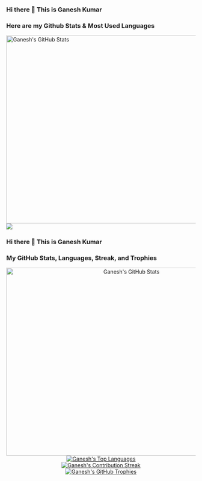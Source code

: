 

### Hi there 👋 This is Ganesh Kumar

### Here are my Github Stats & Most Used Languages
<a href="https://github.com/GuramGanesh/GuramGanesh">
  <img align="center" height="500" width="650" 
       src="https://github-readme-stats.vercel.app/api?username=GuramGanesh&include_all_commits=true&show_icons=true&line_height=27&count_private=true&title_color=ffffff&text_color=c9cacc&icon_color=2bbc8a&bg_color=1d1f21" alt="Ganesh's GitHub Stats" />
</a>

<a href="https://github.com/GuramGanesh/GuramGanesh">
  <img align="center" src="https://github-readme-stats.vercel.app/api/top-langs/?username=GuramGanesh&hide=Jupyter Notebook&langs_count=5&title_color=ffffff&text_color=c9cacc&icon_color=2bbc8a&bg_color=1d1f21&langs_count=3" />
</a>


### Hi there 👋 This is Ganesh Kumar

### My GitHub Stats, Languages, Streak, and Trophies
<div align="center">
  <a href="https://github.com/GuramGanesh/GuramGanesh">
    <img height="500" width="650" 
         src="https://github-readme-stats.vercel.app/api?username=GuramGanesh&include_all_commits=true&show_icons=true&line_height=27&count_private=true&title_color=ffffff&text_color=c9cacc&icon_color=2bbc8a&bg_color=1d1f21&theme=transparent&show=reviews,discussions_started,discussions_answered,prs_merged,prs_merged_percentage&custom_title=Ganesh's Awesome GitHub Stats" 
         alt="Ganesh's GitHub Stats" />
  </a>
  <br/>
  <a href="https://github.com/GuramGanesh/GuramGanesh">
    <img src="https://github-readme-stats.vercel.app/api/top-langs/?username=GuramGanesh&hide=Jupyter Notebook,HTML,CSS&langs_count=5&title_color=ffffff&text_color=c9cacc&icon_color=2bbc8a&bg_color=1d1f21&layout=compact&theme=transparent&custom_title=Top Languages" 
         alt="Ganesh's Top Languages" />
  </a>
  <br/>
  <a href="https://github.com/GuramGanesh/GuramGanesh">
    <img src="https://github-readme-streak-stats.herokuapp.com?user=GuramGanesh&theme=transparent&hide_border=true&background=1d1f21&stroke=2bbc8a&ring=2bbc8a&fire=DD2727&currStreakNum=c9cacc&sideNums=c9cacc&currStreakLabel=ffffff&sideLabels=ffffff&dates=c9cacc" 
         alt="Ganesh's Contribution Streak" />
  </a>
  <br/>
  <a href="https://github.com/GuramGanesh/GuramGanesh">
    <img src="https://github-profile-trophy.vercel.app/?username=GuramGanesh&theme=onedark&no-frame=true&margin-w=15&margin-h=15" 
         alt="Ganesh's GitHub Trophies" />
  </a>
</div>
